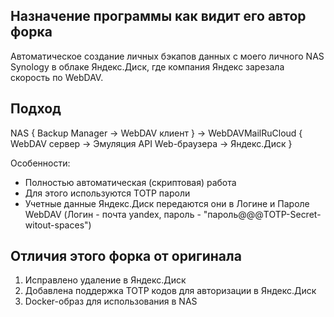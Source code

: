 ## Назначение программы как видит его автор форка

Автоматическое создание личных бэкапов данных с моего личного NAS Synology в облаке Яндекс.Диск, где компания Яндекс зарезала скорость по WebDAV.

## Подход

NAS { Backup Manager -> WebDAV клиент } -> WebDAVMailRuCloud { WebDAV сервер -> Эмуляция API Web-браузера -> Яндекс.Диск }

Особенности:
- Полностью автоматическая (скриптовая) работа
- Для этого используются TOTP пароли
- Учетные данные Яндекс.Диск передаются они в Логине и Пароле WebDAV (Логин - почта yandex, пароль - "пароль@@@TOTP-Secret-witout-spaces")

## Отличия этого форка от оригинала

1. Исправлено удаление в Яндекс.Диск
2. Добавлена поддержка TOTP кодов для авторизации в Яндекс.Диск
3. Docker-образ для использования в NAS
